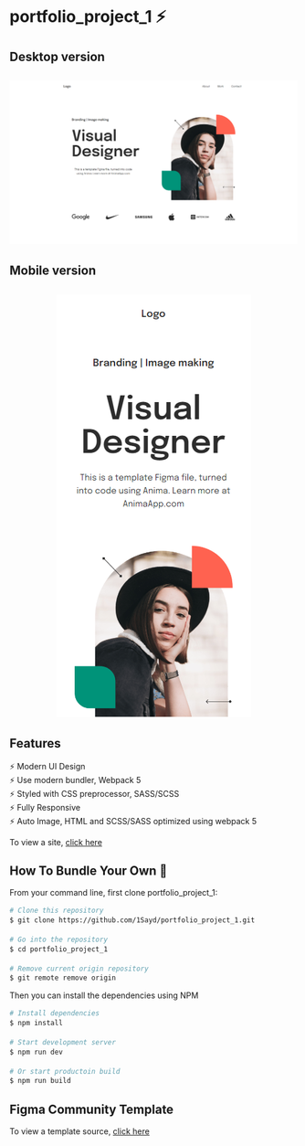 # portfolio_project_1 ⚡️

## Desktop version

<h2 align="center">
  <a href="https://1sayd.github.io/portfolio_project_1/"><img src="./screenshot/1.png" alt="Welcome page" /></a>
  <br>
</h2>

## Mobile version

<h2 align="center">
  <a href="https://1sayd.github.io/portfolio_project_1/"><img src="./screenshot/2.png" alt="Welcome page" /></a>
  <br>
</h2>

## Features

⚡️ Modern UI Design\
⚡️ Use modern bundler, Webpack 5\
⚡️ Styled with CSS preprocessor, SASS/SCSS\
⚡️ Fully Responsive\
⚡️ Auto Image, HTML and SCSS/SASS optimized using webpack 5

To view a site, [click here](https://1sayd.github.io/portfolio_project_1/)

## How To Bundle Your Own 🔧

From your command line, first clone portfolio_project_1:

```bash
# Clone this repository
$ git clone https://github.com/1Sayd/portfolio_project_1.git

# Go into the repository
$ cd portfolio_project_1

# Remove current origin repository
$ git remote remove origin
```

Then you can install the dependencies using NPM

```bash
# Install dependencies
$ npm install

# Start development server
$ npm run dev

# Or start productoin build
$ npm run build
```

## Figma Community Template
To view a template source, [click here](https://www.figma.com/community/file/1095695980466714349)